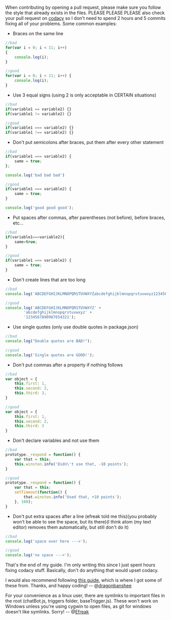 When contributing by opening a pull request, please make sure you follow the style that already exists in the files. PLEASE PLEASE PLEASE also check your pull request on [codacy](https://www.codacy.com/app/node-steam-chat-bot/steam-chat-bot/pullRequests?bid=2286175) so I don't need to spend 2 hours and 5 commits fixing all of your problems. Some common examples:


- Braces on the same line
```javascript
//bad
for(var i = 0; i < 11; i++)
{
    console.log(i);
}

//good
for(var i = 0; i < 11; i++) {
    console.log(i);
}
```


- Use 3 equal signs (using 2 is only acceptable in CERTAIN situations)
```javascript
//bad
if(variable1 == variable2) {}
if(variable1 != variable2) {}

//good
if(variable1 === variable2) {}
if(variable1 !== variable2) {}
```


- Don't put semicolons after braces, put them after every other statement
```javascript
//bad
if(variable1 === variable2) {
    same = true;
};

console.log('bad bad bad')

//good
if(variable1 === variable2) {
    same = true;
}

console.log('good good good');
```


- Put spaces after commas, after parentheses (not before), before braces, etc...
```javascript
//bad
if(variable1===variable2){
    same=true;
}

//good
if(variable1 === variable2) {
    same = true;
}
```


- Don't create lines that are too long
```javascript
//bad
console.log('ABCDEFGHIJKLMNOPQRSTUVWXYZabcdefghijklmnopqrstuvwxyz1234567890987654321');

//good
console.log('ABCDEFGHIJKLMNOPQRSTUVWXYZ' +
        'abcdefghijklmnopqrstuvwxyz' +
        '1234567890987654321');
```


- Use single quotes (only use double quotes in package.json)
```javascript
//bad
console.log("Double quotes are BAD!");

//good
console.log('Single quotes are GOOD!');
```


- Don't put commas after a property if nothing follows
```javascript
//bad 
var object = {
    this.first: 1,
    this.second: 2,
    this.third: 3,
}

//good
var object = {
    this.first: 1,
    this.second: 2,
    this.third: 3
}
```

- Don't declare variables and not use them
```javascript
//bad
prototype._respond = function() {
    var that = this;
    this.winston.info('Didn\'t use that, -10 points');
}

//good
prototype._respond = function() {
    var that = this;
    setTimeout(function() {
        that.winston.info('Used that, +10 points');
    }, 100);
}
```

- Don't put extra spaces after a line (efreak told me this)(you probably won't be able to see the space, but its there)(I think atom (my text editor) removes them automatically, but still don't do it)
```javascript
//bad
console.log('space over here --->'); 

//good
console.log('no space --->');
```


That's the end of my guide. I'm only writing this since I just spent hours fixing codacy stuff. Basically, don't do anything that would upset codacy.

I would also recommend following [this guide](https://github.com/airbnb/javascript), which is where I got some of these from. Thanks, and happy coding!
-- @[dragonbanshee](https://github.com/dragonbanshee)

For your convenience as a linux user, there are symlinks to important files in the root (chatBot.js, triggers folder, baseTrigger.js). These won't work on Windows unless you're using cygwin to open files, as git for windows doesn't like symlinks. Sorry!
-- @[Efreak](https://github.com/Efreak)
